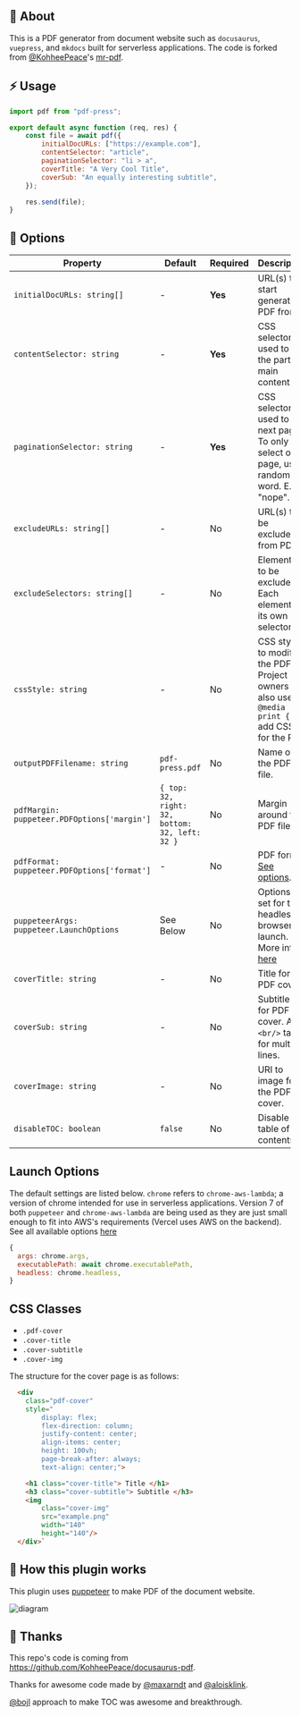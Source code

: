 ## 📌 About

This is a PDF generator from document website such as `docusaurus`, `vuepress`, and `mkdocs` built for serverless applications. The code is forked from [@KohheePeace](https://github.com/KohheePeace)'s [mr-pdf](https://github.com/KohheePeace/mr-pdf).

## ⚡ Usage

```js
import pdf from "pdf-press";

export default async function (req, res) {
	const file = await pdf({
		initialDocURLs: ["https://example.com"],
		contentSelector: "article",
		paginationSelector: "li > a",
		coverTitle: "A Very Cool Title",
		coverSub: "An equally interesting subtitle",
	});

	res.send(file);
}
```

## 🍗 Options

| Property                                    | Default                                        | Required | Description                                                                                                     |
| ------------------------------------------- | ---------------------------------------------- | -------- | --------------------------------------------------------------------------------------------------------------- |
| `initialDocURLs: string[]`                  | -                                              | **Yes**  | URL(s) to start generating PDF from.                                                                            |
| `contentSelector: string`                   | -                                              | **Yes**  | CSS selector used to find the part of main content.                                                             |
| `paginationSelector: string`                | -                                              | **Yes**  | CSS selector used to find next page. To only select one page, use a random word. E.g. "nope".                   |
| `excludeURLs: string[]`                     | -                                              | No       | URL(s) to be excluded from PDF.                                                                                 |
| `excludeSelectors: string[]`                | -                                              | No       | Element(s) to be excluded. Each element is its own selector.                                                    |
| `cssStyle: string`                          | -                                              | No       | CSS styles to modify the PDF. Project owners can also use `@media print { }` add CSS for the PDF.               |
| `outputPDFFilename: string`                 | `pdf-press.pdf`                                | No       | Name of the PDF file.                                                                                           |
| `pdfMargin: puppeteer.PDFOptions['margin']` | `{ top: 32, right: 32, bottom: 32, left: 32 }` | No       | Margin around the PDF file.                                                                                     |
| `pdfFormat: puppeteer.PDFOptions['format']` | -                                              | No       | PDF format. [See options](https://www.puppeteersharp.com/api/PuppeteerSharp.Media.PaperFormat.html#properties). |
| `puppeteerArgs: puppeteer.LaunchOptions`    | See Below                                      | No       | Options to set for the headless browser on launch. More info [here](#launch-options)                            |
| `coverTitle: string`                        | -                                              | No       | Title for the PDF cover.                                                                                        |
| `coverSub: string`                          | -                                              | No       | Subtitle the for PDF cover. Add `<br/>` tags for multiple lines.                                                |
| `coverImage: string`                        | -                                              | No       | URI to image for the PDF cover.                                                                                 |
| `disableTOC: boolean`                       | `false`                                        | No       | Disable table of contents.                                                                                      |

## Launch Options

The default settings are listed below. `chrome` refers to `chrome-aws-lambda`; a version of chrome intended for use in serverless applications. Version 7 of both `puppeteer` and `chrome-aws-lambda` are being used as they are just small enough to fit into AWS's requirements (Vercel uses AWS on the backend). See all available options [here](https://pptr.dev/#?product=Puppeteer&version=v7.0.1&show=api-puppeteerlaunchoptions)

```js
{
  args: chrome.args,
  executablePath: await chrome.executablePath,
  headless: chrome.headless,
}
```

## CSS Classes

- `.pdf-cover`
- `.cover-title`
- `.cover-subtitle`
- `.cover-img`

The structure for the cover page is as follows:

```html
  <div
    class="pdf-cover"
    style="
        display: flex;
        flex-direction: column;
        justify-content: center;
        align-items: center;
        height: 100vh;
        page-break-after: always;  
        text-align: center;">

    <h1 class="cover-title"> Title </h1>
    <h3 class="cover-subtitle"> Subtitle </h3>
    <img 
        class="cover-img" 
        src="example.png"
        width="140"
        height="140"/>
  </div>`
```

<!-- 
## 🎨 Examples and Demo PDFs

### Docusaurus v1
https://docusaurus.io/en/

`initialDocsURL`: https://docusaurus.io/docs/en/installation

`demoPDF`: https://drive.google.com/file/d/1HK5tBKmK0JBsFMNwoYRB9fDs9rkJhGRC/view?usp=sharing


`command`:
```shell
npx mr-pdf --initialDocsURL="https://docusaurus.io/docs/en/installation" --paginationSelector=".docs-prevnext > a.docs-next" --excludeSelectors=".fixedHeaderContainer,footer.nav-footer,#docsNav,nav.onPageNav,a.edit-page-link,div.docs-prevnext" --cssStyle=".navPusher {padding-top: 0;}" --pdfMargin="20"
```

### Docusaurus v2 beta
![20210603060438](https://user-images.githubusercontent.com/29557494/120552058-b4299e00-c431-11eb-833e-1ac1338b0a70.gif)


https://docusaurus.io/

`initialDocURLs`: https://docusaurus.io/docs

`demoPDF`:
https://drive.google.com/file/d/12IXlbRGKxDwUKK_GDy0hyBwcHUUell8D/view?usp=sharing


`command`:
```shell
npx mr-pdf --initialDocURLs="https://docusaurus.io/docs/" --contentSelector="article" --paginationSelector=".pagination-nav__item--next > a" --excludeSelectors=".margin-vert--xl a" --coverImage="https://docusaurus.io/img/docusaurus.png" --coverTitle="Docusaurus v2"
```

### Vuepress
https://vuepress.vuejs.org/

`initialDocsURL`:

https://vuepress.vuejs.org/guide/

`demoPDF`: https://drive.google.com/file/d/1v4EhFARPHPfYZWgx2mJsr5Y0op3LyV6u/view?usp=sharing

`command`:
```shell
npx mr-pdf --initialDocsURL="https://vuepress.vuejs.org/guide/" --paginationSelector=".page-nav .next a" --excludeSelectors="header.navbar,aside.sidebar,footer.page-edit .edit-link,.global-ui,.page-nav"
```

### Mkdocs
https://www.mkdocs.org/

`initialDocsURL`: https://www.mkdocs.org/

`demoPDF`: https://drive.google.com/file/d/1xVVDLmBzPQIbRs9V7Upq2S2QIjysS2-j/view?usp=sharing

`command`: 
```shell
npx mr-pdf --initialDocsURL="https://www.mkdocs.org/" --paginationSelector="ul.navbar-nav li.nav-item a[rel~='next']" --excludeSelectors=".navbar.fixed-top,footer,.homepage .container .row .col-md-3,#toc-collapse" --cssStyle=".col-md-9 {flex: 0 0 100%; max-width: 100%;}"
```

### Material for mkdocs
https://squidfunk.github.io/mkdocs-material/


`initialDocsURL`: https://squidfunk.github.io/mkdocs-material/getting-started/

`demoPDF`: https://drive.google.com/file/d/1oB5fyHIyZ83CUFO9d4VD4q4cJFgGlK-6/view?usp=sharing

`command`: 
```shell
npx mr-pdf --initialDocsURL="https://squidfunk.github.io/mkdocs-material/getting-started/" --paginationSelector="a.md-footer-nav__link--next" --excludeSelectors="header.md-header,.announce,nav.md-tabs,.md-main__inner .md-sidebar--primary,.md-main__inner .md-sidebar--secondary,footer" --cssStyle=".md-content {max-width: 100%!important;}"
``` -->


## 📄 How this plugin works
This plugin uses [puppeteer](https://github.com/puppeteer/puppeteer) to make PDF of the document website.

![diagram](https://user-images.githubusercontent.com/29557494/90359040-c8fb9780-e092-11ea-89c7-1868bc32919f.png)


## 🎉 Thanks
This repo's code is coming from https://github.com/KohheePeace/docusaurus-pdf.

Thanks for awesome code made by [@maxarndt](https://github.com/maxarndt) and [@aloisklink](https://github.com/aloisklink).

[@bojl](https://github.com/bojl) approach to make TOC was awesome and breakthrough.
